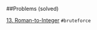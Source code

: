 ##Problems (solved)

[13. Roman-to-Integer](https://leetcode.com/problems/roman-to-integer/description/)
`#bruteforce`
